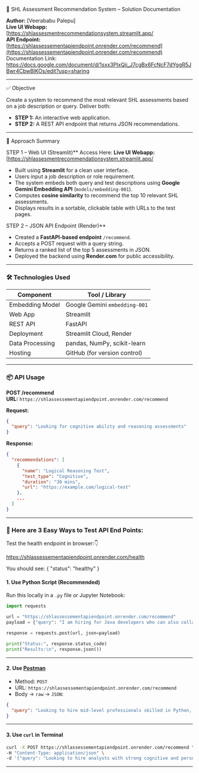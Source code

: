  📄 SHL Assessment Recommendation System – Solution Documentation

**Author:** [Veerababu Palepu]  
**Live UI Webapp:** [https://shlassesmentrecommendationsystem.streamlit.app/      
**API Endpoint:** [https://shlassessementapiendpoint.onrender.com/recommend](https://shlassessementapiendpoint.onrender.com/recommend)  
Documentation Link: https://docs.google.com/document/d/1sxx3PIxQii_J7cgBx6FcNcF7dYggR5JBwr4CbwBIKOs/edit?usp=sharing

---

 ✅ Objective

Create a system to recommend the most relevant SHL assessments based on a job description or query. Deliver both:
- **STEP 1:** An interactive web application.
- **STEP 2:** A REST API endpoint that returns JSON recommendations.

---

🧠 Approach Summary

STEP 1 – Web UI (Streamlit)**
  Access Here: **Live UI Webapp:** [https://shlassesmentrecommendationsystem.streamlit.app/  
- Built using **Streamlit** for a clean user interface.
- Users input a job description or role requirement.
- The system embeds both query and test descriptions using **Google Gemini Embedding API** (`models/embedding-001`).
- Computes **cosine similarity** to recommend the top 10 relevant SHL assessments.
- Displays results in a sortable, clickable table with URLs to the test pages.

STEP 2 – JSON API Endpoint (Render)**

- Created a **FastAPI-based endpoint** `/recommend`.
- Accepts a POST request with a query string.
- Returns a ranked list of the top 5 assessments in JSON.
- Deployed the backend using **Render.com** for public accessibility.

---

### 🛠️ Technologies Used

| Component         | Tool / Library                    |
|------------------|-----------------------------------|
| Embedding Model  | Google Gemini `embedding-001`     |
| Web App          | Streamlit                         |
| REST API         | FastAPI                           |
| Deployment       | Streamlit Cloud, Render           |
| Data Processing  | pandas, NumPy, scikit-learn       |
| Hosting          | GitHub (for version control)      |

---

### 📦 API Usage

**POST /recommend**  
**URL:** `https://shlassessementapiendpoint.onrender.com/recommend`

**Request:**
```json
{
  "query": "Looking for cognitive ability and reasoning assessments"
}
```

**Response:**
```json
{
  "recommendations": [
    {
      "name": "Logical Reasoning Test",
      "test_type": "Cognitive",
      "duration": "30 mins",
      "url": "https://example.com/logical-test"
    },
    ...
  ]
}
```



---

### 🔧 Here are 3 Easy Ways to Test API End Points:
Test the health endpoint in browser:👇

https://shlassessementapiendpoint.onrender.com/health

You should see:
{
  "status": "healthy"
}


#### **1. Use Python Script (Recommended)**
Run this locally in a `.py` file or Jupyter Notebook:
```python
import requests

url = "https://shlassessementapiendpoint.onrender.com/recommend"
payload = {"query": "I am hiring for Java developers who can also collaborate effectively with my business teams. Looking for an assessment(s) that can be completed in 40 minutes."}

response = requests.post(url, json=payload)

print("Status:", response.status_code)
print("Results:\n", response.json())
```

---

#### **2. Use [Postman](https://www.postman.com/)**
- Method: `POST`
- URL: `https://shlassessementapiendpoint.onrender.com/recommend`
- Body → `raw` → `JSON`:
```json
{
  "query": "Looking to hire mid-level professionals skilled in Python, SQL, and JavaScript."
}
```

---

#### **3. Use `curl` in Terminal**
```bash
curl -X POST https://shlassessementapiendpoint.onrender.com/recommend \
-H "Content-Type: application/json" \
-d '{"query": "Looking to hire analysts with strong cognitive and personality skills."}'
```

---

